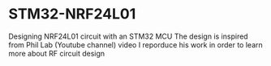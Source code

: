 # STM32-NRF24L01
Designing NRF24L01 circuit with an STM32 MCU
The design is inspired from Phil Lab (Youtube channel) video
I reporduce his work in order to learn more about RF circuit design 
